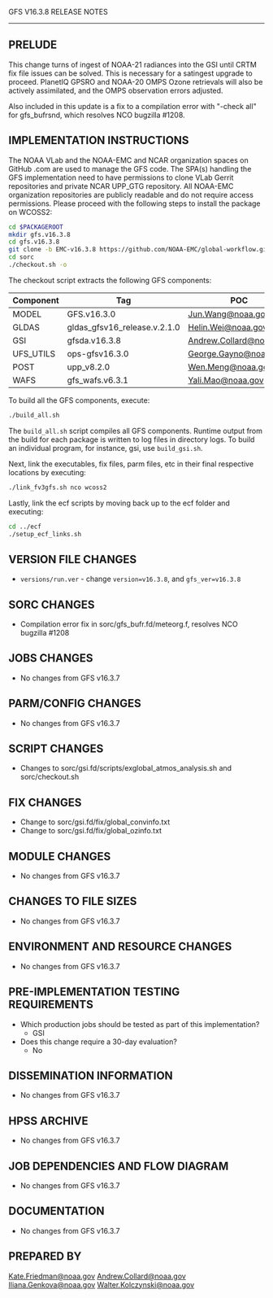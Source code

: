 GFS V16.3.8 RELEASE NOTES

-------
PRELUDE
-------

This change turns of ingest of NOAA-21 radiances into the GSI until CRTM fix file issues can be solved.  This is necessary for a satingest upgrade to proceed.  PlanetIQ GPSRO and NOAA-20 OMPS Ozone retrievals will also be actively assimilated, and the OMPS observation errors adjusted.

Also included in this update is a fix to a compilation error with "-check all" for gfs_bufrsnd, which resolves NCO bugzilla #1208.

IMPLEMENTATION INSTRUCTIONS
---------------------------

The NOAA VLab and the NOAA-EMC and NCAR organization spaces on GitHub .com are used to manage the GFS code.  The SPA(s) handling the GFS implementation need to have permissions to clone VLab Gerrit repositories and private NCAR UPP_GTG repository. All NOAA-EMC organization repositories are publicly readable and do not require access permissions.  Please proceed with the following steps to install the package on WCOSS2:

```bash
cd $PACKAGEROOT
mkdir gfs.v16.3.8
cd gfs.v16.3.8
git clone -b EMC-v16.3.8 https://github.com/NOAA-EMC/global-workflow.git .
cd sorc
./checkout.sh -o
```

The checkout script extracts the following GFS components:

| Component | Tag         | POC               |
| --------- | ----------- | ----------------- |
| MODEL     | GFS.v16.3.0   | Jun.Wang@noaa.gov |
| GLDAS     | gldas_gfsv16_release.v.2.1.0 | Helin.Wei@noaa.gov |
| GSI       | gfsda.v16.3.8 | Andrew.Collard@noaa.gov |
| UFS_UTILS | ops-gfsv16.3.0 | George.Gayno@noaa.gov |
| POST      | upp_v8.2.0 | Wen.Meng@noaa.gov |
| WAFS      | gfs_wafs.v6.3.1 | Yali.Mao@noaa.gov |

To build all the GFS components, execute:
```bash
./build_all.sh
```
The `build_all.sh` script compiles all GFS components. Runtime output from the build for each package is written to log files in directory logs. To build an individual program, for instance, gsi, use `build_gsi.sh`.

Next, link the executables, fix files, parm files, etc in their final respective locations by executing:
```bash
./link_fv3gfs.sh nco wcoss2
```

Lastly, link the ecf scripts by moving back up to the ecf folder and executing:
```bash
cd ../ecf
./setup_ecf_links.sh
```

VERSION FILE CHANGES
--------------------

* `versions/run.ver` - change `version=v16.3.8`, and  `gfs_ver=v16.3.8`

SORC CHANGES
------------

* Compilation error fix in sorc/gfs_bufr.fd/meteorg.f, resolves NCO bugzilla #1208

JOBS CHANGES
------------

* No changes from GFS v16.3.7

PARM/CONFIG CHANGES
-------------------

* No changes from GFS v16.3.7

SCRIPT CHANGES
--------------

* Changes to sorc/gsi.fd/scripts/exglobal_atmos_analysis.sh and sorc/checkout.sh

FIX CHANGES
-----------

* Change to sorc/gsi.fd/fix/global_convinfo.txt
* Change to sorc/gsi.fd/fix/global_ozinfo.txt

MODULE CHANGES
--------------

* No changes from GFS v16.3.7

CHANGES TO FILE SIZES
---------------------

* No changes from GFS v16.3.7

ENVIRONMENT AND RESOURCE CHANGES
--------------------------------

* No changes from GFS v16.3.7

PRE-IMPLEMENTATION TESTING REQUIREMENTS
---------------------------------------

* Which production jobs should be tested as part of this implementation?
  * GSI 
* Does this change require a 30-day evaluation?
  * No

DISSEMINATION INFORMATION
-------------------------

* No changes from GFS v16.3.7

HPSS ARCHIVE
------------

* No changes from GFS v16.3.7

JOB DEPENDENCIES AND FLOW DIAGRAM
---------------------------------

* No changes from GFS v16.3.7

DOCUMENTATION
-------------

* No changes from GFS v16.3.7

PREPARED BY
-----------
Kate.Friedman@noaa.gov
Andrew.Collard@noaa.gov
Iliana.Genkova@noaa.gov
Walter.Kolczynski@noaa.gov
